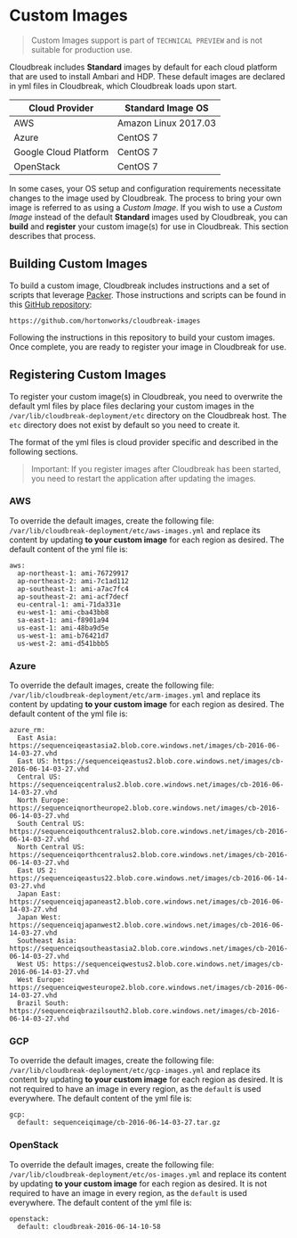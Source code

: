 # Custom Images

> Custom Images support is part of `TECHNICAL PREVIEW` and is not suitable for production use.

Cloudbreak includes **Standard** images by default for each cloud platform that are used to install Ambari and HDP. These default images are declared in yml files
in Cloudbreak, which Cloudbreak loads upon start.

| Cloud Provider | Standard Image OS |
|---|---|
|AWS | Amazon Linux 2017.03 |
|Azure | CentOS 7 |
|Google Cloud Platform | CentOS 7 |
|OpenStack | CentOS 7 |

In some cases, your OS setup and configuration requirements necessitate changes to the image used by Cloudbreak.
The process to bring your own image is referred to as using a *Custom Image*. If you wish to
use a *Custom Image* instead of the default **Standard** images used by Cloudbreak, you can **build** and **register** your custom image(s) for use
in Cloudbreak. This section describes that process.

## Building Custom Images

To build a custom image, Cloudbreak includes instructions and a set of scripts that leverage [Packer](https://www.packer.io/docs/).
Those instructions and scripts can be found in this [GitHub repository](https://github.com/hortonworks/cloudbreak-images):

```
https://github.com/hortonworks/cloudbreak-images
```

Following the instructions in this repository to build your custom images. Once complete, you are ready to register your
image in Cloudbreak for use. 

## Registering Custom Images

To register your custom image(s) in Cloudbreak, you need to overwrite the default yml files by place files
declaring your custom images in the `/var/lib/cloudbreak-deployment/etc` directory on the Cloudbreak host. The
`etc` directory does not exist by default so you need to create it.

The format of the yml files is cloud provider specific and described in the following sections.  

> Important: If you register images after Cloudbreak has been started, you need to restart the application after updating the images.

### AWS

To override the default images, create the following file: `/var/lib/cloudbreak-deployment/etc/aws-images.yml` and
replace its content by updating **to your custom image** for each region as desired. The default content of the yml file is:

```
aws:
  ap-northeast-1: ami-76729917
  ap-northeast-2: ami-7c1ad112
  ap-southeast-1: ami-a7ac7fc4
  ap-southeast-2: ami-acf7decf
  eu-central-1: ami-71da331e
  eu-west-1: ami-cba43bb8
  sa-east-1: ami-f8901a94
  us-east-1: ami-48ba9d5e
  us-west-1: ami-b76421d7
  us-west-2: ami-d541bbb5
```

### Azure
To override the default images, create the following file: `/var/lib/cloudbreak-deployment/etc/arm-images.yml` and
replace its content by updating **to your custom image** for each region as desired. The default content of the yml file is:

```
azure_rm:
  East Asia: https://sequenceiqeastasia2.blob.core.windows.net/images/cb-2016-06-14-03-27.vhd
  East US: https://sequenceiqeastus2.blob.core.windows.net/images/cb-2016-06-14-03-27.vhd
  Central US: https://sequenceiqcentralus2.blob.core.windows.net/images/cb-2016-06-14-03-27.vhd
  North Europe: https://sequenceiqnortheurope2.blob.core.windows.net/images/cb-2016-06-14-03-27.vhd
  South Central US: https://sequenceiqouthcentralus2.blob.core.windows.net/images/cb-2016-06-14-03-27.vhd
  North Central US: https://sequenceiqorthcentralus2.blob.core.windows.net/images/cb-2016-06-14-03-27.vhd
  East US 2: https://sequenceiqeastus22.blob.core.windows.net/images/cb-2016-06-14-03-27.vhd
  Japan East: https://sequenceiqjapaneast2.blob.core.windows.net/images/cb-2016-06-14-03-27.vhd
  Japan West: https://sequenceiqjapanwest2.blob.core.windows.net/images/cb-2016-06-14-03-27.vhd
  Southeast Asia: https://sequenceiqsoutheastasia2.blob.core.windows.net/images/cb-2016-06-14-03-27.vhd
  West US: https://sequenceiqwestus2.blob.core.windows.net/images/cb-2016-06-14-03-27.vhd
  West Europe: https://sequenceiqwesteurope2.blob.core.windows.net/images/cb-2016-06-14-03-27.vhd
  Brazil South: https://sequenceiqbrazilsouth2.blob.core.windows.net/images/cb-2016-06-14-03-27.vhd
```

### GCP
To override the default images, create the following file: `/var/lib/cloudbreak-deployment/etc/gcp-images.yml` and
replace its content by updating **to your custom image** for each region as desired. It is not required to have an image in every region, as the `default` is used everywhere. The default content of the yml file is:

```
gcp:
  default: sequenceiqimage/cb-2016-06-14-03-27.tar.gz
```

### OpenStack
To override the default images, create the following file: `/var/lib/cloudbreak-deployment/etc/os-images.yml` and
replace its content by updating **to your custom image** for each region as desired. It is not required to have an image in every region, as the `default` is used everywhere. The default content of the yml file is:

```
openstack:
  default: cloudbreak-2016-06-14-10-58
```